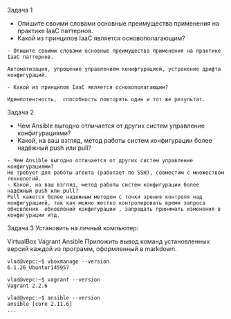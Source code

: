 Задача 1
- Опишите своими словами основные преимущества применения на практике IaaC паттернов.
- Какой из принципов IaaC является основополагающим?
```
- Опишите своими словами основные преимущества применения на практике IaaC паттернов.

Автоматизация, упрощение управлением конифгурацией, устранение дрифта конфигураций.

- Какой из принципов IaaC является основополагающим?

Идемпотентность,  способность повторять один и тот же результат.
```

Задача 2
- Чем Ansible выгодно отличается от других систем управление конфигурациями?
- Какой, на ваш взгляд, метод работы систем конфигурации более надёжный push или pull?

```
- Чем Ansible выгодно отличается от других систем управление конфигурациями?
Не требует для работы агента (работает по SSH), совместим с множеством технологий.
- Какой, на ваш взгляд, метод работы систем конфигурации более надёжный push или pull?
Pull кажется более надежным методом с точки зрения контроля над конфигурацией, так как можно жестко контролировать время запроса обновления  обновлений конфигурации , запрещать принимать изменения в конфигурации итд.
```


Задача 3
Установить на личный компьютер:

VirtualBox
Vagrant
Ansible
Приложить вывод команд установленных версий каждой из программ, оформленный в markdown.


```
vlad@vepc:~$ vboxmanage --version
6.1.26_Ubuntur145957

vlad@vepc:~$ vagrant --version
Vagrant 2.2.6

vlad@vepc:~$ ansible --version
ansible [core 2.11.6]
...
```
